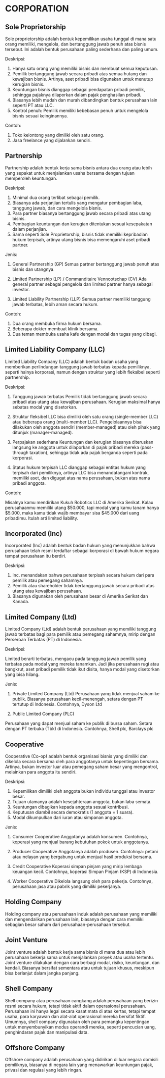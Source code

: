 # CORPORATION

## Sole Proprietorship

Sole proprietorship adalah bentuk kepemilikan usaha tunggal di mana satu orang memiliki, mengelola, dan bertanggung jawab penuh atas bisnis tersebut. Ini adalah bentuk perusahaan paling sederhana dan paling umum.

Deskripsi:

1. Hanya satu orang yang memiliki bisnis dan membuat semua keputusan.
2. Pemilik bertanggung jawab secara pribadi atas semua hutang dan kewajiban bisnis. Artinya, aset pribadi bisa digunakan untuk menutup kerugian bisnis.
3. Keuntungan bisnis dianggap sebagai pendapatan pribadi pemilik, sehingga pajaknya dilaporkan dalam pajak penghasilan pribadi.
4. Biasanya lebih mudah dan murah dibandingkan bentuk perusahaan lain seperti PT atau LLC.
5. Kontrol penuh: Pemilik memiliki kebebasan penuh untuk mengelola bisnis sesuai keinginannya.

Contoh:

1. Toko kelontong yang dimiliki oleh satu orang.
2. Jasa freelance yang dijalankan sendiri.

## Partnership

Partnership adalah bentuk kerja sama bisnis antara dua orang atau lebih yang sepakat untuk menjalankan usaha bersama dengan tujuan memperoleh keuntungan.

Deskripsi:

1. Minimal dua orang terlibat sebagai pemilik.
2. Biasanya ada perjanjian tertulis yang mengatur pembagian laba, tanggung jawab, dan cara mengelola bisnis.
3. Para partner biasanya bertanggung jawab secara pribadi atas utang bisnis.
4. Pembagian keuntungan dan kerugian ditentukan sesuai kesepakatan dalam perjanjian.
5. Sama seperti Sole Proprietorship, bisnis tidak memiliki kepribadian hukum terpisah, artinya utang bisnis bisa memengaruhi aset pribadi partner.

Jenis:

1. General Partnership (GP)
Semua partner bertanggung jawab penuh atas bisnis dan utangnya.

2. Limited Partnership (LP) / Commanditaire Vennootschap (CV)
Ada general partner sebagai pengelola dan limited partner hanya sebagai investor.

3. Limited Liability Partnership (LLP)
Semua partner memiliki tanggung jawab terbatas, lebih aman secara hukum.

Contoh:

1. Dua orang membuka firma hukum bersama.
2. Beberapa dokter membuat klinik bersama.
3. Dua teman membuka usaha kafe dengan modal dan tugas yang dibagi.

## Limited Liability Company (LLC)

Limited Liability Company (LLC) adalah bentuk badan usaha yang memberikan perlindungan tanggung jawab terbatas kepada pemiliknya, seperti halnya korporasi, namun dengan struktur yang lebih fleksibel seperti partnership.

Deskripsi:

1. Tanggung jawab terbatas
Pemilik tidak bertanggung jawab secara pribadi atas utang atau kewajiban perusahaan. Kerugian maksimal hanya sebatas modal yang disetorkan.

2. Struktur fleksibel
LLC bisa dimiliki oleh satu orang (single-member LLC) atau beberapa orang (multi-member LLC). Pengelolaannya bisa dilakukan oleh anggota sendiri (member-managed) atau oleh pihak yang ditunjuk (manager-managed).

3. Perpajakan sederhana
Keuntungan dan kerugian biasanya diteruskan langsung ke anggota untuk dilaporkan di pajak pribadi mereka (pass-through taxation), sehingga tidak ada pajak berganda seperti pada korporasi.

4. Status hukum terpisah
LLC dianggap sebagai entitas hukum yang terpisah dari pemiliknya, artinya LLC bisa menandatangani kontrak, memiliki aset, dan digugat atas nama perusahaan, bukan atas nama pribadi anggota.

Contoh:

Misalnya kamu mendirikan Kukuh Robotics LLC di Amerika Serikat.
Kalau perusahaanmu memiliki utang $50.000, tapi modal yang kamu tanam hanya $5.000, maka kamu tidak wajib membayar sisa $45.000 dari uang pribadimu. Itulah arti limited liability.

## Incorporated (Inc)

Incorporated (Inc) adalah bentuk badan hukum yang menunjukkan bahwa perusahaan telah resmi terdaftar sebagai korporasi di bawah hukum negara tempat perusahaan itu berdiri.

Deskripsi:

1. Inc. menandakan bahwa perusahaan terpisah secara hukum dari para pemilik atau pemegang sahamnya.
2. Pemilik atau shareholder tidak bertanggung jawab secara pribadi atas utang atau kewajiban perusahaan.
3. Biasanya digunakan oleh perusahaan besar di Amerika Serikat dan Kanada.

## Limited Company (Ltd)

Limited Company (Ltd) adalah bentuk perusahaan yang memiliki tanggung jawab terbatas bagi para pemilik atau pemegang sahamnya, mirip dengan Perseroan Terbatas (PT) di Indonesia.

Deskripsi:

Limited berarti terbatas, mengacu pada tanggung jawab pemilik yang terbatas pada modal yang mereka tanamkan. Jadi jika perusahaan rugi atau bangkrut, aset pribadi pemilik tidak ikut disita, hanya modal yang disetorkan yang bisa hilang.

Jenis:

1. Private Limited Company (Ltd)
Perusahaan yang tidak menjual saham ke publik. Biasanya perusahaan kecil-menengah, setara dengan PT tertutup di Indonesia.
Contohnya, Dyson Ltd

2. Public Limited Company (PLC)

Perusahaan yang dapat menjual saham ke publik di bursa saham. Setara dengan PT terbuka (Tbk) di Indonesia. Contohnya, Shell plc, Barclays plc

## Cooperative

Cooperative (Co-op) adalah bentuk organisasi bisnis yang dimiliki dan dikelola secara bersama oleh para anggotanya untuk kepentingan bersama. Artinya, bukan investor luar atau pemegang saham besar yang mengontrol, melainkan para anggota itu sendiri.

Deskripsi:
1. Kepemilikan dimiliki oleh anggota bukan individu tunggal atau investor besar.
2. Tujuan utamanya adalah kesejahteraan anggota, bukan laba semata.
3. Keuntungan dibagikan kepada anggota sesuai kontribusi.
4. Keputusan diambil secara demokratis (1 anggota = 1 suara).
5. Modal dikumpulkan dari iuran atau simpanan anggota.

Jenis:

1. Consumer Cooperative
Anggotanya adalah konsumen. Contohnya, koperasi yang menjual barang kebutuhan pokok untuk anggotanya.

2. Producer Cooperative
Anggotanya adalah produsen. Contohnya: petani atau nelayan yang bergabung untuk menjual hasil produksi bersama.

3. Credit Cooperative
Koperasi simpan pinjam yang mirip lembaga keuangan kecil. Contohnya, koperasi Simpan Pinjam (KSP) di Indonesia.

4. Worker Cooperative
Dikelola langsung oleh para pekerja. Contohnya, perusahaan jasa atau pabrik yang dimiliki pekerjanya.

## Holding Company

Holding company atau perusahaan induk adalah perusahaan yang memiliki dan mengendalikan perusahaan lain, biasanya dengan cara memiliki sebagian besar saham dari perusahaan-perusahaan tersebut.

## Joint Venture

Joint venture adalah bentuk kerja sama bisnis di mana dua atau lebih perusahaan bekerja sama untuk menjalankan proyek atau usaha tertentu. Joint venture dilakukan dengan cara berbagi modal, risiko, keuntungan, dan kendali. Biasanya bersifat sementara atau untuk tujuan khusus, meskipun bisa berlanjut dalam jangka panjang.

## Shell Company

Shell company atau perusahaan cangkang adalah perusahaan yang berizin resmi secara hukum, tetapi tidak aktif dalam operasional perusahaan. Perusahaan ini hanya legal secara kasat mata di atas kertas, tetapi tempat usaha, para karyawan dan alat-alat operasional mereka bersifat fiktif. Umumnya, shell company digunakan oleh para pemangku kepentingan untuk menyembunyikan modus operandi mereka, seperti pencucian uang, penghindaran pajak dan manipulasi data.

## Offshore Company

Offshore company adalah perusahaan yang didirikan di luar negara domisili pemiliknya, biasanya di negara lain yang menawarkan keuntungan pajak, privasi dan regulasi yang lebih ringan.